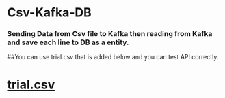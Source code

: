 # Csv-Kafka-DB 
### Sending Data from Csv file to Kafka then reading from Kafka and save each line to DB as a entity.
##You can use trial.csv that is added below and you can test API correctly.
# [trial.csv](https://github.com/HasanDogann/Csv-Kafka-DB/files/9568534/trial.csv)
